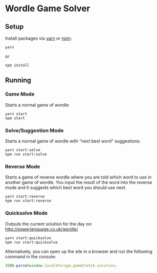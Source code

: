 # Wordle Game Solver

## Setup

Install packages via [yarn](https://yarnpkg.com/getting-started/install) or [npm](https://docs.npmjs.com/cli/v8/configuring-npm/install):

```
yarn
```

or

```
npm install
```

## Running

### Game Mode

Starts a normal game of wordle:

```
yarn start
npm start
```

### Solve/Suggestion Mode

Starts a normal game of wordle with "next best word" suggestions:

```
yarn start:solve
npm run start:solve
```

### Reverse Mode

Starts a game of reverse wordle where you are told which word to use in another game of wordle. You input the result of the word into the reverse mode and it suggests which bext word you should use next.

```
yarn start:reverse
npm run start:reverse
```

### Quicksolve Mode

Outputs the current solution for the day on: http://powerlanguage.co.uk/wordle/

```
yarn start:quicksolve
npm run start:quicksolve
```

Alternatively, you can open up the site in a browser and run the following command in the console:

```js
JSON.parse(window.localStorage.gameState).solution;
```
